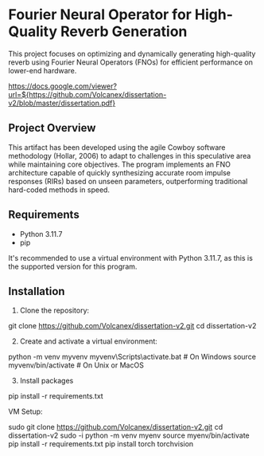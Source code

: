 
# Fourier Neural Operator for High-Quality Reverb Generation

This project focuses on optimizing and dynamically generating high-quality reverb using Fourier Neural Operators (FNOs) for efficient performance on lower-end hardware.

https://docs.google.com/viewer?url=${https://github.com/Volcanex/dissertation-v2/blob/master/dissertation.pdf}

## Project Overview

This artifact has been developed using the agile Cowboy software methodology (Hollar, 2006) to adapt to challenges in this speculative area while maintaining core objectives. The program implements an FNO architecture capable of quickly synthesizing accurate room impulse responses (RIRs) based on unseen parameters, outperforming traditional hard-coded methods in speed.

## Requirements

- Python 3.11.7
- pip

It's recommended to use a virtual environment with Python 3.11.7, as this is the supported version for this program.

## Installation

1. Clone the repository:
   
git clone https://github.com/Volcanex/dissertation-v2.git
cd dissertation-v2

2. Create and activate a virtual environment:

python -m venv myvenv
myvenv\Scripts\activate.bat  # On Windows
source myvenv/bin/activate  # On Unix or MacOS

3. Install packages
 
pip install -r requirements.txt

VM Setup:

sudo git clone https://github.com/Volcanex/dissertation-v2.git
cd dissertation-v2
sudo -i
python -m venv myenv
source myenv/bin/activate
pip install -r requirements.txt
pip install torch torchvision
